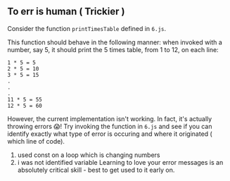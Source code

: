 ## To err is human ( Trickier )


Consider the function `printTimesTable` defined in `6.js`.

This function should behave in the following manner:
when invoked with a number, say 5, it should print the 5 times table, from 1 to 12, on each line:


```
1 * 5 = 5
2 * 5 = 10
3 * 5 = 15
.
.
.
11 * 5 = 55
12 * 5 = 60
```

However, the current implementation isn't working. In fact, it's actually throwing errors 😱! 
Try invoking the function in `6.js` and see if you can identify exactly what type of error is occuring and where it originated ( which line of code).

1. used const on a loop which is changing numbers
2. i was not identified variable 
Learning to love your error messages is an absolutely critical skill - best to get used to it early on.
